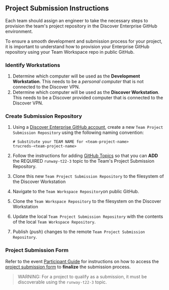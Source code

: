 ## Project Submission Instructions

Each team should assign an engineer to take the necessary steps to provision the team's project repository in the Discover Enterprise GitHub environment. 

To ensure a smooth development and submission process for your project, it is important to understand how to provision your Enterprise GitHub repository using your Team Workspace repo in public GitHub. 

### Identify Workstations

1. Determine which computer will be used as the **Development Workstation**. This needs to be a *personal computer* that is not connected to the Discover VPN.
2. Determine which computer will be used as the **Discover Workstation**. This needs to be a Discover provided computer that is connected to the Discover VPN.

### Create Submission Repository

1. Using a [Discover Enterprise GitHub account](https://github.discoverfinancial.com/), create a new `Team Project Submission Repository` using the following naming convention:

    ```
    # Substitute your TEAM NAME for <team-project-name>
   trucreds-<team-project-name>
    ```

2. Follow the instructions for adding [GitHub Topics](https://docs.github.com/en/enterprise-server@3.0/repositories/managing-your-repositorys-settings-and-features/customizing-your-repository/classifying-your-repository-with-topics#adding-topics-to-your-repository) so that you can **ADD** the REQUIRED `runway-t22-3` topic to the Team's Project Submission Repository. 
3. Clone this new `Team Project Submission Repository` to the filesystem of the Discover Workstation
4. Navigate to the `Team Workspace Repository`on public GitHub.
5. Clone the `Team Workspace Repository` to the filesystem on the Discover Workstation
7. Update the local `Team Project Submission Repository` with the contents of the local `Team Workspace Repository`.
8. Publish (*push*) changes to the remote `Team Project Submission Repository`.

### Project Submission Form
Refer to the event [Participant Guide](https://angelhack.notion.site/TruCreds-Hack-A-Digital-Trust-Hackathon-7e74d78809fb4a56bb9f898b48007464) for instructions on how to access the [project submission form](https://angelhack.notion.site/TruCreds-Hack-A-Digital-Trust-Hackathon-73311f3f12814be48b68b98334fe3fc4#3a5f7977edd24e509988a67a66213b6f) to **finalize** the submission process.  
  

>WARNING: For a project to qualify as a submission, it must be discoverable using the `runway-t22-3` topic.
